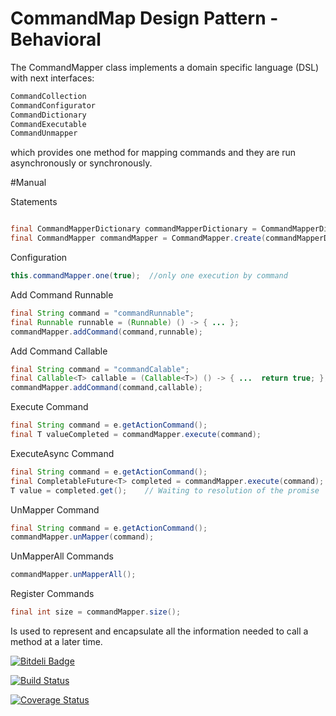 # CommandMap Design Pattern - Behavioral

The CommandMapper class implements a domain specific language (DSL) with next interfaces:

```java
CommandCollection
CommandConfigurator
CommandDictionary
CommandExecutable
CommandUnmapper
```
which provides one method for mapping commands and they are run  asynchronously or synchronously.

#Manual

Statements
```java

final CommandMapperDictionary commandMapperDictionary = CommandMapperDictionaryImpl.create(Executors.newSingleThreadExecutor());
final CommandMapper commandMapper = CommandMapper.create(commandMapperDictionary);
```

Configuration 
```java
this.commandMapper.one(true);  //only one execution by command
```
Add Command Runnable
```java
final String command = "commandRunnable";
final Runnable runnable = (Runnable) () -> { ... };
commandMapper.addCommand(command,runnable);
```
Add Command Callable<T>
```java
final String command = "commandCalable";
final Callable<T> callable = (Callable<T>) () -> { ...  return true; };
commandMapper.addCommand(command,callable);
```

Execute Command 
```java
final String command = e.getActionCommand();
final T valueCompleted = commandMapper.execute(command);   
```
ExecuteAsync Command 
```java
final String command = e.getActionCommand();
final CompletableFuture<T> completed = commandMapper.execute(command);   //Here, the promise is in second plane.
T value = completed.get();    // Waiting to resolution of the promise
```

UnMapper Command
```java
final String command = e.getActionCommand();
commandMapper.unMapper(command);
```

UnMapperAll Commands
```java
commandMapper.unMapperAll();
```

Register Commands
```java
final int size = commandMapper.size();
```


Is used to represent and encapsulate all the information needed to call a method at a later time.


[![Bitdeli Badge](https://d2weczhvl823v0.cloudfront.net/vicboma1/commandmapper/trend.png)](https://bitdeli.com/free "Bitdeli Badge")

[![Build Status](https://travis-ci.org/vicboma1/CommandMapper.svg?branch=master)](https://travis-ci.org/vicboma1/CommandMapper)

[![Coverage Status](https://coveralls.io/repos/vicboma1/CommandMapper/badge.svg?branch=master&service=github)](https://coveralls.io/github/vicboma1/CommandMapper?branch=master)
